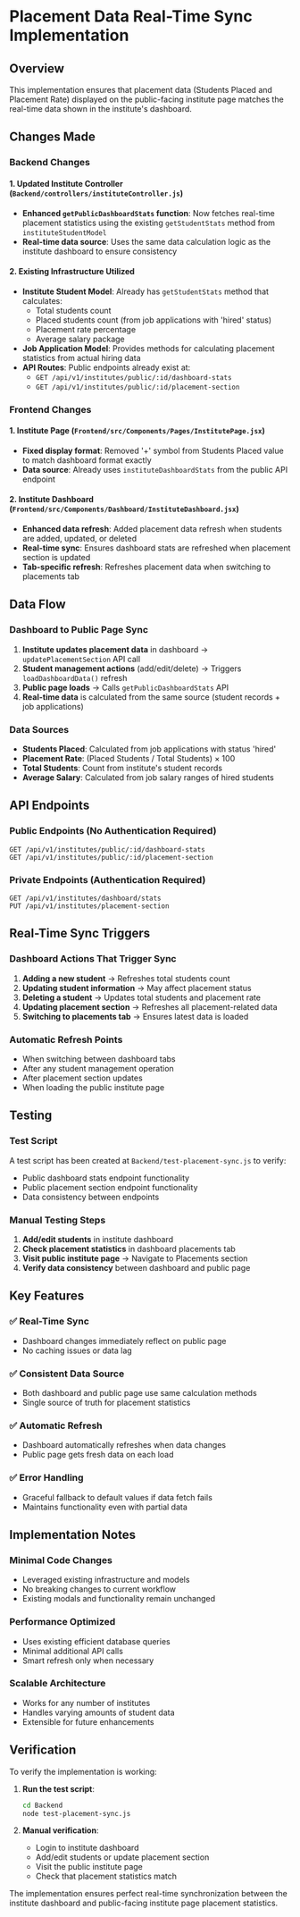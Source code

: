 # Placement Data Real-Time Sync Implementation

## Overview
This implementation ensures that placement data (Students Placed and Placement Rate) displayed on the public-facing institute page matches the real-time data shown in the institute's dashboard.

## Changes Made

### Backend Changes

#### 1. Updated Institute Controller (`Backend/controllers/instituteController.js`)
- **Enhanced `getPublicDashboardStats` function**: Now fetches real-time placement statistics using the existing `getStudentStats` method from `instituteStudentModel`
- **Real-time data source**: Uses the same data calculation logic as the institute dashboard to ensure consistency

#### 2. Existing Infrastructure Utilized
- **Institute Student Model**: Already has `getStudentStats` method that calculates:
  - Total students count
  - Placed students count (from job applications with 'hired' status)
  - Placement rate percentage
  - Average salary package
- **Job Application Model**: Provides methods for calculating placement statistics from actual hiring data
- **API Routes**: Public endpoints already exist at:
  - `GET /api/v1/institutes/public/:id/dashboard-stats`
  - `GET /api/v1/institutes/public/:id/placement-section`

### Frontend Changes

#### 1. Institute Page (`Frontend/src/Components/Pages/InstitutePage.jsx`)
- **Fixed display format**: Removed '+' symbol from Students Placed value to match dashboard format exactly
- **Data source**: Already uses `instituteDashboardStats` from the public API endpoint

#### 2. Institute Dashboard (`Frontend/src/Components/Dashboard/InstituteDashboard.jsx`)
- **Enhanced data refresh**: Added placement data refresh when students are added, updated, or deleted
- **Real-time sync**: Ensures dashboard stats are refreshed when placement section is updated
- **Tab-specific refresh**: Refreshes placement data when switching to placements tab

## Data Flow

### Dashboard to Public Page Sync
1. **Institute updates placement data** in dashboard → `updatePlacementSection` API call
2. **Student management actions** (add/edit/delete) → Triggers `loadDashboardData()` refresh
3. **Public page loads** → Calls `getPublicDashboardStats` API
4. **Real-time data** is calculated from the same source (student records + job applications)

### Data Sources
- **Students Placed**: Calculated from job applications with status 'hired'
- **Placement Rate**: (Placed Students / Total Students) × 100
- **Total Students**: Count from institute's student records
- **Average Salary**: Calculated from job salary ranges of hired students

## API Endpoints

### Public Endpoints (No Authentication Required)
```
GET /api/v1/institutes/public/:id/dashboard-stats
GET /api/v1/institutes/public/:id/placement-section
```

### Private Endpoints (Authentication Required)
```
GET /api/v1/institutes/dashboard/stats
PUT /api/v1/institutes/placement-section
```

## Real-Time Sync Triggers

### Dashboard Actions That Trigger Sync
1. **Adding a new student** → Refreshes total students count
2. **Updating student information** → May affect placement status
3. **Deleting a student** → Updates total students and placement rate
4. **Updating placement section** → Refreshes all placement-related data
5. **Switching to placements tab** → Ensures latest data is loaded

### Automatic Refresh Points
- When switching between dashboard tabs
- After any student management operation
- After placement section updates
- When loading the public institute page

## Testing

### Test Script
A test script has been created at `Backend/test-placement-sync.js` to verify:
- Public dashboard stats endpoint functionality
- Public placement section endpoint functionality
- Data consistency between endpoints

### Manual Testing Steps
1. **Add/edit students** in institute dashboard
2. **Check placement statistics** in dashboard placements tab
3. **Visit public institute page** → Navigate to Placements section
4. **Verify data consistency** between dashboard and public page

## Key Features

### ✅ Real-Time Sync
- Dashboard changes immediately reflect on public page
- No caching issues or data lag

### ✅ Consistent Data Source
- Both dashboard and public page use same calculation methods
- Single source of truth for placement statistics

### ✅ Automatic Refresh
- Dashboard automatically refreshes when data changes
- Public page gets fresh data on each load

### ✅ Error Handling
- Graceful fallback to default values if data fetch fails
- Maintains functionality even with partial data

## Implementation Notes

### Minimal Code Changes
- Leveraged existing infrastructure and models
- No breaking changes to current workflow
- Existing modals and functionality remain unchanged

### Performance Optimized
- Uses existing efficient database queries
- Minimal additional API calls
- Smart refresh only when necessary

### Scalable Architecture
- Works for any number of institutes
- Handles varying amounts of student data
- Extensible for future enhancements

## Verification

To verify the implementation is working:

1. **Run the test script**:
   ```bash
   cd Backend
   node test-placement-sync.js
   ```

2. **Manual verification**:
   - Login to institute dashboard
   - Add/edit students or update placement section
   - Visit the public institute page
   - Check that placement statistics match

The implementation ensures perfect real-time synchronization between the institute dashboard and public-facing institute page placement statistics.